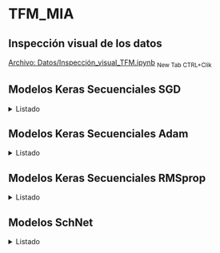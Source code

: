 # TFM_MIA
## Inspección visual de los datos
[Archivo: Datos/Inspección_visual_TFM.ipynb](https://github.com/chusoHub/TFM_MIA/blob/main/Datos/Inspección_visual_TFM.ipynb) <sub>New Tab CTRL+Clik</sub>

## Modelos Keras Secuenciales SGD
<details>
<summary>Listado</summary>
<!--All you need is a blank line-->

### Modelo SGD 1
*   3 capas ocultas densas de 200, 500 y 500 unidades
*   Activación 'Relu'
*   Loss MSE
*   Métrica MAE
*   SGD Learning Rate 1e-2 Momentum 0.0
*   2000 epochs

Validación:
*   loss (mse): 1.7178e-05 
*   mean_absolute_error: 0.0017

Test:
*   loss (mse): 4.8378e-04
*   mean_absolute_error: 0.0022

[Archivo: Modelos_Keras_Secuenciales/keras_seq_sgd_1.ipynb](https://github.com/chusoHub/TFM_MIA/blob/main/Modelos_Keras_Secuenciales/keras_seq_sgd_1.ipynb) <sub>New Tab CTRL+Clik</sub>
### Modelo SGD 2
*   3 capas ocultas densas de 200, 500 y 500 unidades
*   Activación 'Relu'
*   Loss MSE
*   Métrica MAE
*   SGD Learning Rate 1e-2 Momentum 0.0
*   2000 epochs
*   Reentrenamiento 1e-4 100 epochs
*   Reentrenamiento 1e-6 100 epochs
*   Reentrenamiento 1e-8 100 epochs

Validación:
*   loss (mse): 1.6339e-05  
*   mean_absolute_error: 0.0016 

Test:
*   loss (mse): 4.8143e-04 
*   mean_absolute_error: 0.0021

[Archivo: Modelos_Keras_Secuenciales/keras_seq_sgd_2.ipynb](https://github.com/chusoHub/TFM_MIA/blob/main/Modelos_Keras_Secuenciales/keras_seq_sgd_2.ipynb) <sub>New Tab CTRL+Clik</sub>
### Modelo SGD 3
*   3 capas ocultas densas de 200, 500 y 500 unidades
*   Activación 'Relu'
*   Loss MSE
*   Métrica MAE
*   SGD Learning Rate 1e-6 Momentum 0.0
*   2000 epochs

Validación:
*   loss (mse): 0.0705 
*   mean_absolute_error: 0.1821  

Test:
*   loss (mse): 0.0363 
*   mean_absolute_error: 0.1458 

[Archivo: Modelos_Keras_Secuenciales/keras_seq_sgd_3.ipynb](https://github.com/chusoHub/TFM_MIA/blob/main/Modelos_Keras_Secuenciales/keras_seq_sgd_3.ipynb) <sub>New Tab CTRL+Clik</sub>
### Modelo SGD 4
*   5 capas ocultas densas de 200, 500, 500, 1000, 1000 unidades
*   Activación 'Relu'
*   Loss MSE
*   Métrica MAE
*   SGD Learning Rate 1e-2 Momentum 0.0
*   2000 epochs

Validación:
*   loss (mse): 9.2932e-06 
*   mean_absolute_error: 0.0014  

Test:
*   loss (mse): 4.6964e-04  
*   mean_absolute_error: 0.0018 

[Archivo: Modelos_Keras_Secuenciales/keras_seq_sgd_4.ipynb](https://github.com/chusoHub/TFM_MIA/blob/main/Modelos_Keras_Secuenciales/keras_seq_sgd_4.ipynb) <sub>New Tab CTRL+Clik</sub>
### Modelo SGD 5
*   5 capas ocultas densas de 200, 500, 500, 1000, 1000 unidades
*   Activación 'Relu'
*   Loss MSE
*   Métrica MAE
*   SGD Learning Rate 1e-6 Momentum 0.0
*   2000 epochs

Validación:
*   loss (mse): 0.1981 
*   mean_absolute_error: 0.2315  

Test:
*   loss (mse): 0.0693  
*   mean_absolute_error: 0.1239

[Archivo: Modelos_Keras_Secuenciales/keras_seq_sgd_5.ipynb](https://github.com/chusoHub/TFM_MIA/blob/main/Modelos_Keras_Secuenciales/keras_seq_sgd_5.ipynb) <sub>New Tab CTRL+Clik</sub>
### Modelo SGD 6
*   6 capas ocultas densas de 200, 500, 500, 1000, 1000, 1000 unidades
*   Activación 'Relu'
*   Loss MSE
*   Métrica MAE
*   SGD Learning Rate 1e-2 Momentum 0.0
*   2000 epochs

Validación:
*   loss (mse): 9.7216e-06 
*   mean_absolute_error: 0.0014  

Test:
*   loss (mse): 4.8224e-04 
*   mean_absolute_error: 0.0018 

[Archivo: Modelos_Keras_Secuenciales/keras_seq_sgd_6.ipynb](https://github.com/chusoHub/TFM_MIA/blob/main/Modelos_Keras_Secuenciales/keras_seq_sgd_6.ipynb) <sub>New Tab CTRL+Clik</sub>
### Modelo SGD 7
*   5 capas ocultas densas de 200, 500, 500, 1000, 1000 unidades
*   Activación LeakyReLU(alpha=0.1)
*   Loss MSE
*   Métrica MAE
*   SGD Learning Rate 1e-2 Momentum 0.0
*   2000 epochs

Validación:
*   loss (mse): 1.0303e-05 
*   mean_absolute_error: 0.0013 

Test:
*   loss (mse): 4.6974e-04 
*   mean_absolute_error: 0.0018 

[Archivo: Modelos_Keras_Secuenciales/keras_seq_sgd_7.ipynb](https://github.com/chusoHub/TFM_MIA/blob/main/Modelos%20Keras%20Secuenciales/keras_seq_sgd_7.ipynb) <sub>New Tab CTRL+Clik</sub>
### Modelo SGD 8
*   6 capas ocultas densas de 200, 500, 500, 1000, 1000, 2000 unidades
*   Activación 'Relu'
*   Loss MSE
*   Métrica MAE
*   SGD Learning Rate 1e-2 Momentum 0.0
*   2000 epochs

Validación:
*   loss (mse): 9.7799e-06 
*   mean_absolute_error: 0.0013 

Test:
*   loss (mse): 4.7878e-04 
*   mean_absolute_error: 0.0017

[Archivo: Modelos_Keras_Secuenciales/keras_seq_sgd_8.ipynb](https://github.com/chusoHub/TFM_MIA/blob/main/Modelos_Keras_Secuenciales/keras_seq_sgd_8.ipynb) <sub>New Tab CTRL+Clik</sub>
### Modelo SGD 9
*   6 capas ocultas densas de 200, 500, 500, 1000, 1000, 1000 unidades
*   Activación LeakyReLU(alpha=0.1)
*   Loss MSE
*   Métrica MAE
*   SGD Learning Rate 1e-2 Momentum 0.0
*   2000 epochs

Validación:
*   loss (mse): 1.0371e-05 
*   mean_absolute_error: 0.0013 

Test:
*   loss (mse): 4.7708e-04 
*   mean_absolute_error: 0.0018

[Archivo: Modelos_Keras_Secuenciales/keras_seq_sgd_9.ipynb](https://github.com/chusoHub/TFM_MIA/blob/main/Modelos_Keras_Secuenciales/keras_seq_sgd_9.ipynb) <sub>New Tab CTRL+Clik</sub>
### Modelo SGD 10
*   6 capas ocultas densas de 200, 500, 500, 1000, 1000, 2000 unidades
*   Activación LeakyReLU(alpha=0.1)
*   Loss MSE
*   Métrica MAE
*   SGD Learning Rate 1e-2  Momentum 0.0
*   2000 epochs

Validación:
*   loss (mse): 9.6351e-06 
*   mean_absolute_error: 0.0012

Test:
*   loss (mse): 4.8066e-04 
*   mean_absolute_error: 0.0017

[Archivo: Modelos_Keras_Secuenciales/keras_seq_sgd_10.ipynb](https://github.com/chusoHub/TFM_MIA/blob/main/Modelos_Keras_Secuenciales/keras_seq_sgd_10.ipynb) <sub>New Tab CTRL+Clik</sub>
### Modelo SGD 11
*   5 capas ocultas densas de 500, 1000, 1000, 2000, 2000 unidades
*   Activación LeakyReLU(alpha=0.1) 
*   Loss MSE
*   Métrica MAE
*   SGD Learning Rate 1e-2 Momentum 0.0
*   2000 epochs


Validación:
*   loss (mse): 9.1313e-06 
*   mean_absolute_error: 0.0010

Test:
*   loss (mse): 4.7173e-04 
*   mean_absolute_error: 0.0015

[Archivo: Modelos_Keras_Secuenciales/keras_seq_sgd_11.ipynb](https://github.com/chusoHub/TFM_MIA/blob/main/Modelos_Keras_Secuenciales/keras_seq_sgd_11.ipynb) <sub>New Tab CTRL+Clik</sub>
### Modelo SGD 12
*   5 capas ocultas densas de 500, 1000, 1000, 2000, 2000 unidades
*   Activación LeakyReLU(alpha=0.1)
*   Loss MSE
*   Métrica MAE
*   SGD Learning Rate 1e-2 Momentum 0.0
*   2000 epochs
*   Reentrenamiento 1e-4, 25 epochs

Validación:
*   loss (mse): 9.2066e-06
*   mean_absolute_error: 0.0010

Test:
*   loss (mse): 4.7189e-04 
*   mean_absolute_error: 0.0015

[Archivo: Modelos_Keras_Secuenciales/keras_seq_sgd_12.ipynb](https://github.com/chusoHub/TFM_MIA/blob/main/Modelos_Keras_Secuenciales/keras_seq_sgd_12.ipynb) <sub>New Tab CTRL+Clik</sub>
### Modelo SGD 13
*   5 capas ocultas densas de 500, 1000, 1000, 2000, 2000 unidades
*   Activación LeakyReLU(alpha=0.1)
*   Loss MSE
*   Métrica MAE
*   SGD Learning Rate 1e-2 momentum 0.2
*   2000 epochs
*   Reentrenamiento 1e-4, 25 epochs

Validación:
*   loss (mse): 9.6475e-06 
*   mean_absolute_error: 0.0010

Test:
*   loss (mse): 5.1486e-04 
*   mean_absolute_error: 0.0016 

[Archivo: Modelos_Keras_Secuenciales/keras_seq_sgd_13.ipynb](https://github.com/chusoHub/TFM_MIA/blob/main/Modelos_Keras_Secuenciales/keras_seq_sgd_13.ipynb) <sub>New Tab CTRL+Clik</sub>
### Modelo SGD 14
*   3 capas ocultas densas de 200, 500 y 500 unidades
*   Activación 'Relu'
*   Loss MSLE
*   Métrica MAE
*   SGD Learning Rate 1e-2 Momentum 0.0
*   2000 epochs

Validación:
*   loss (msle): 7.4050e-06 
*   mean_absolute_error: 0.0020 

Test:
*   loss (msle): 2.3492e-04 
*   mean_absolute_error: 0.0021 

[Archivo: Modelos_Keras_Secuenciales/keras_seq_sgd_14.ipynb](https://github.com/chusoHub/TFM_MIA/blob/main/Modelos_Keras_Secuenciales/keras_seq_sgd_14.ipynb) <sub>New Tab CTRL+Clik</sub>
### Modelo SGD 15
*   5 capas ocultas densas de 500, 1000, 1000, 2000, 2000 unidades
*   Activación LeakyReLU(alpha=0.1)
*   Loss MSLE
*   Métrica MAE
*   SGD Learning Rate 1e-2 Momentum 0.0
*   2000 epochs
*   Reentrenamiento 1e-4, 25 epochs


Validación:
*   loss (msle): 4.1691e-06 
*   mean_absolute_error: 9.7133e-04

Test:
*   loss (msle): 2.3345e-04 
*   mean_absolute_error: 0.0014 

[Archivo: Modelos_Keras_Secuenciales/keras_seq_sgd_15.ipynb](https://github.com/chusoHub/TFM_MIA/blob/main/Modelos_Keras_Secuenciales/keras_seq_sgd_15.ipynb) <sub>New Tab CTRL+Clik</sub>
### Modelo SGD 16
*   5 capas ocultas densas de 500, 1000, 1000, 2000, 2000 unidades
*   Activación LeakyReLU(alpha=0.1)
*   Loss MSE
*   Métrica MAE
*   SGD Learning Rate 1e-2 Momentum 0.0
*   ReduceLrEarlyStoppingBest 1e-6
*   5000 epochs


Validación:
*   loss (mse): 0.0011
*   mean_absolute_error: 1.0106e-05

Test:
*   loss (msle): 4.7435e-04
*   mean_absolute_error: 0.0016

[Archivo: Modelos_Keras_Secuenciales/keras_seq_sgd_16.ipynb](https://github.com/chusoHub/TFM_MIA/blob/main/Modelos_Keras_Secuenciales/keras_seq_sgd_16.ipynb) <sub>New Tab CTRL+Clik</sub>


</details>

## Modelos Keras Secuenciales Adam
<details>
<summary>Listado</summary>

### Modelo Adam  1
*   3 capas ocultas densas de 200, 500 y 500 unidades
*   Activación 'Relu'
*   Loss MSE
*   Métrica MAE
*   Adam Learning Rate 1e-2
*   2000 epochs

Validación:
*   loss (mse): 2.8247e-05 
*   mean_absolute_error: 0.0039 

Test:
*   loss (mse): 4.8438e-04 
*   mean_absolute_error: 0.0047 

[Archivo: Modelos_Keras_Secuenciales/keras_seq_adam_1.ipynb](https://github.com/chusoHub/TFM_MIA/blob/main/Modelos_Keras_Secuenciales/keras_seq_adam_1.ipynb) <sub>New Tab CTRL+Clik</sub>
### Modelo Adam  2
*   3 capas ocultas densas de 200, 500 y 500 unidades
*   Activación 'Relu'
*   Loss MSE
*   Métrica MAE
*   Adam Learning Rate 1e-6
*   2000 epochs

Validación:
*   loss (mse): 3.4023e-05 
*   mean_absolute_error: 0.0044  

Test:
*   loss (mse): 4.9038e-04 
*   mean_absolute_error: 0.0049 

[Archivo: Modelos_Keras_Secuenciales/keras_seq_adam_2.ipynb](https://github.com/chusoHub/TFM_MIA/blob/main/Modelos_Keras_Secuenciales/keras_seq_adam_2.ipynb) <sub>New Tab CTRL+Clik</sub>
### Modelo Adam  3
*   5 capas ocultas densas de 200, 500, 500, 1000, 1000 unidades
*   Activación 'Relu'
*   Loss MSE
*   Métrica MAE
*   Adam Learning Rate 1e-6
*   2000 epochs

Validación:
*   loss (mse): 1.5672e-05
*   mean_absolute_error: 0.0017  

Test:
*   loss (mse): 4.7965e-04 
*   mean_absolute_error: 0.0020 

[Archivo: Modelos_Keras_Secuenciales/keras_seq_adam_3.ipynb](https://github.com/chusoHub/TFM_MIA/blob/main/Modelos_Keras_Secuenciales/keras_seq_adam_3.ipynb) <sub>New Tab CTRL+Clik</sub>
### Modelo Adam  4
*   5 capas ocultas densas de 200, 500, 500, 1000, 1000 unidades
*   Activación LeakyReLU(alpha=0.1)
*   Loss MSE
*   Métrica MAE
*   Adam Learning Rate 1e-6
*   2000 epochs


Validación:
*   loss (mse): 1.3146e-05 
*   mean_absolute_error: 0.0016  

Test:
*   loss (mse): 4.7908e-04  
*   mean_absolute_error: 0.0018  

[Archivo: Modelos_Keras_Secuenciales/keras_seq_adam_4.ipynb](https://github.com/chusoHub/TFM_MIA/blob/main/Modelos_Keras_Secuenciales/keras_seq_adam_4.ipynb) <sub>New Tab CTRL+Clik</sub>
### Modelo Adam  5
*   6 capas ocultas densas de 200, 500, 500, 1000, 1000, 1000 unidades
*   Activación LeakyReLU(alpha=0.1)
*   Loss MSE
*   Métrica MAE
*   Adam Learning Rate 1e-6
*   2000 epochs

Validación:
*   loss (mse): 1.4982e-05 
*   mean_absolute_error: 0.0015

Test:
*   loss (mse): 4.8188e-04 
*   mean_absolute_error: 0.0017

[Archivo: Modelos_Keras_Secuenciales/keras_seq_adam_5.ipynb](https://github.com/chusoHub/TFM_MIA/blob/main/Modelos_Keras_Secuenciales/keras_seq_adam_5.ipynb) <sub>New Tab CTRL+Clik</sub>
### Modelo Adam 6
*   6 capas ocultas densas de 200, 500, 500, 1000, 1000, 2000 unidades
*   Activación LeakyReLU(alpha=0.1)
*   Loss MSE
*   Métrica MAE
*   Adam Learning Rate 1e-6
*   2000 epochs

Validación:
*   loss (mse): 2.2877e-05 
*   mean_absolute_error: 0.0015

Test:
*   loss (mse): 5.2285e-04 
*   mean_absolute_error: 0.0018

[Archivo: Modelos_Keras_Secuenciales/keras_seq_adam_6.ipynb](https://github.com/chusoHub/TFM_MIA/blob/main/Modelos_Keras_Secuenciales/keras_seq_adam_6.ipynb) <sub>New Tab CTRL+Clik</sub>
### Modelo Adam 7
*   5 capas ocultas densas de 200, 500, 500, 1000, 1000 unidades
*   Activación LeakyReLU(alpha=0.1)
*   Loss MSE
*   Métrica MAE
*   Adam Learning Rate 1e-6
*   2000 epochs
*   Reentrenamiento 1e-8 25 epochs

Validación:
*   loss (mse): 1.3088e-05 
*   mean_absolute_error: 0.0016

Test:
*   loss (mse): 4.8191e-04 
*   mean_absolute_error: 0.0019

[Archivo: Modelos_Keras_Secuenciales/keras_seq_adam_7.ipynb](https://github.com/chusoHub/TFM_MIA/blob/main/Modelos_Keras_Secuenciales/keras_seq_adam_7.ipynb) <sub>New Tab CTRL+Clik</sub>

### Modelo Adam 8
*   6 capas ocultas densas de 200, 500, 500, 1000, 1000, 2000 unidades
*   Activación LeakyReLU(alpha=0.1)
*   Loss MSE
*   Métrica MAE
*   Adam Learning Rate 1e-4
*   2000 epochs

Validación:
*   loss (mse): 1.9506e-06 
*   mean_absolute_error: 9.3333e-04 

Test:
*   loss (mse): 8.7174e-04 
*   mean_absolute_error: 0.0032 

[Archivo: Modelos_Keras_Secuenciales/keras_seq_adam_8.ipynb](https://github.com/chusoHub/TFM_MIA/blob/main/Modelos_Keras_Secuenciales/keras_seq_adam_8.ipynb) <sub>New Tab CTRL+Clik</sub>
### Modelo Adam 9
*   5 capas ocultas densas de 500, 1000, 1000, 2000, 2000 unidades
*   Activación LeakyReLU(alpha=0.1)
*   Loss MSE
*   Métrica MAE
*   Adam Learning Rate 1e-6
*   2000 epochs


Validación:
*   loss (mse): 2.0710e-05 
*   mean_absolute_error: 0.0013 

Test:
*   loss (mse): 5.2445e-04 
*   mean_absolute_error: 0.0017 

[Archivo: Modelos_Keras_Secuenciales/keras_seq_adam_9.ipynb](https://github.com/chusoHub/TFM_MIA/blob/main/Modelos_Keras_Secuenciales/keras_seq_adam_9.ipynb) <sub>New Tab CTRL+Clik</sub>
### Modelo Adam 10
*   6 capas ocultas densas de 200, 500, 500, 1000, 1000, 2000 unidades
*   Activación LeakyReLU(alpha=0.1)
*   Loss MSE
*   Métrica MAE
*   Adam Learning Rate 1e-2
*   2000 epochs

Validación:
*   loss (mse): 2.4614e-04 
*   mean_absolute_error: 0.0118 

Test:
*   loss (mse): 6.3948e-04 
*   mean_absolute_error: 0.0108  

[Archivo: Modelos_Keras_Secuenciales/keras_seq_adam_10.ipynb](https://github.com/chusoHub/TFM_MIA/blob/main/Modelos_Keras_Secuenciales/keras_seq_adam_10.ipynb) <sub>New Tab CTRL+Clik</sub>
### Modelo Adam 11
*   6 capas ocultas densas de 200, 500, 500, 1000, 1000, 2000 unidades
*   Activación LeakyReLU(alpha=0.1)
*   Loss MSE
*   Métrica MAE
*   Adam Learning Rate 1e-4
*   2000 epochs
*   Reentrenamiento 1e-6, 25 epochs


Validación:
*   loss (mse): 1.6204e-06 
*   mean_absolute_error: 8.3836e-04 

Test:
*   loss (mse): 9.5112e-04 
*   mean_absolute_error: 0.0032 

[Archivo: Modelos_Keras_Secuenciales/keras_seq_adam_11.ipynb](https://github.com/chusoHub/TFM_MIA/blob/main/Modelos_Keras_Secuenciales/keras_seq_adam_11.ipynb) <sub>New Tab CTRL+Clik</sub>

### Modelo Adam 12
*   6 capas ocultas densas de 200, 500, 500, 1000, 1000, 2000 unidades
*   Activación LeakyReLU(alpha=0.1)
*   Loss MSE
*   Métrica MAE
*   Adam Learning Rate 1e-3
*   Regularización kernel_regularizer='l2'
*   2000 epochs

Validación:
*   loss (mse): 0.0029 
*   mean_absolute_error: 0.0118 

Test:
*   loss (mse): 0.0033 
*   mean_absolute_error: 0.0113 

[Archivo: Modelos_Keras_Secuenciales/keras_seq_adam_12.ipynb](https://github.com/chusoHub/TFM_MIA/blob/main/Modelos_Keras_Secuenciales/keras_seq_adam_12.ipynb) <sub>New Tab CTRL+Clik</sub>

### Modelo Adam 13
*   6 capas ocultas densas de 200, 500, 500, 1000, 1000, 2000 unidades
*   Activación LeakyReLU(alpha=0.1)
*   Loss MSE
*   Métrica MAE
*   Adam Learning Rate 1e-5
*   2000 epochs

Validación:
*   loss (mse): 1.8824e-06 
*   mean_absolute_error: 7.7932e-04 

Test:
*   loss (mse): 0.0012 
*   mean_absolute_error: 0.0021 

[Archivo: Modelos_Keras_Secuenciales/keras_seq_adam_13.ipynb](https://github.com/chusoHub/TFM_MIA/blob/main/Modelos_Keras_Secuenciales/keras_seq_adam_13.ipynb) <sub>New Tab CTRL+Clik</sub>

### Modelo Adam 14
*   6 capas ocultas densas de 200, 500, 500, 1000, 1000, 2000 unidades
*   Activación LeakyReLU(alpha=0.1)
*   Loss MSE
*   Métrica MAE
*   Adam Learning Rate 1e-4
*   1 Dropout 0.1
*   2000 epochs

Validación:
*   loss (mse): 1.1545e-05 
*   mean_absolute_error: 0.0023 

Test:
*   loss (mse): 6.6990e-04 
*   mean_absolute_error: 0.0039 

[Archivo: Modelos_Keras_Secuenciales/keras_seq_adam_14.ipynb](https://github.com/chusoHub/TFM_MIA/blob/main/Modelos_Keras_Secuenciales/keras_seq_adam_14.ipynb) <sub>New Tab CTRL+Clik</sub>

### Modelo Adam 15
*   5 capas ocultas densas de 500, 1000, 1000, 2000, 2000 unidades
*   Activación LeakyReLU(alpha=0.1)
*   Loss MSLE
*   Métrica MAE
*   Adam Learning Rate 1e-6
*   2000 epochs


Validación:
*   loss (mse): 3.1211e-06  
*   mean_absolute_error: 0.0023 

Test:
*   loss (mse): 9.7463e-04 
*   mean_absolute_error: 0.0013 

[Archivo: Modelos_Keras_Secuenciales/keras_seq_adam_15.ipynb](https://github.com/chusoHub/TFM_MIA/blob/main/Modelos_Keras_Secuenciales/keras_seq_adam_15.ipynb) <sub>New Tab CTRL+Clik</sub>

### Modelo Adam 16
*   5 capas ocultas densas de 500, 1000, 1000, 2000, 2000 unidades
*   Activación LeakyReLU(alpha=0.1)
*   Loss MSE
*   Métrica MAE
*   Adam Learning Rate 1e-4
*   ReduceLrEarlyStoppingBest 1e-10
*   5000 epochs

Validación:
*   loss (mse): 3.6459e-07
*   mean_absolute_error: 3.5422e-04

Test:
*   loss (mse): 0.0011
*   mean_absolute_error: 0.0023

[Archivo: Modelos_Keras_Secuenciales/keras_seq_adam_16.ipynb](https://github.com/chusoHub/TFM_MIA/blob/main/Modelos_Keras_Secuenciales/keras_seq_adam_16.ipynb) <sub>New Tab CTRL+Clik</sub>

### Modelo Adam 17
*   5 capas ocultas densas de 200, 500, 500, 1000, 1000, 2000 unidades
*   Activación LeakyReLU(alpha=0.1)
*   Loss MSE
*   Métrica MAE
*   Adam Learning Rate 1e-2
*   15 epochs
*   Reentrenamiento 1e-4 50
*   Reentrenamiento 1e-6 1500

Validación:
*   loss (mse): 2.8956e-05
*   mean_absolute_error: 0.0033

Test:
*   loss (mse): 0.0015
*   mean_absolute_error: 0.0246

[Archivo: Modelos_Keras_Secuenciales/keras_seq_adam_17.ipynb](https://github.com/chusoHub/TFM_MIA/blob/main/Modelos_Keras_Secuenciales/keras_seq_adam_17.ipynb) <sub>New Tab CTRL+Clik</sub>


</details>


## Modelos Keras Secuenciales RMSprop
<details>
<summary>Listado</summary>

### Modelo RMSprop 1
*   3 capas ocultas densas de 200, 500 y 500 unidades
*   Activación 'Relu'
*   Loss MSE
*   Métrica MAE
*   RMSprop Learning Rate 1e-2
*   2000 epochs

Validación:
*   loss (mse): 6.8896e-05 
*   mean_absolute_error: 0.0056

Test:
*   loss (mse): 5.3990e-04 
*   mean_absolute_error: 0.0057 

[Archivo: Modelos_Keras_Secuenciales/keras_seq_rmsprop_1.ipynb](https://github.com/chusoHub/TFM_MIA/blob/main/Modelos_Keras_Secuenciales/keras_seq_rmsprop_1.ipynb) <sub>New Tab CTRL+Clik</sub>
### Modelo RMSprop 2
*   3 capas ocultas densas de 200, 500 y 500 unidades
*   Activación 'Relu'
*   Loss MSE
*   Métrica MAE
*   RMSprop Learning Rate 1e-6
*   2000 epochs

Validación:
*   loss (mse): 2.5159e-05 
*   mean_absolute_error: 0.0024

Test:
*   loss (mse): 4.5581e-04 
*   mean_absolute_error: 0.0024 

[Archivo: Modelos_Keras_Secuenciales/keras_seq_rmsprop_2.ipynb](https://github.com/chusoHub/TFM_MIA/blob/main/Modelos_Keras_Secuenciales/keras_seq_rmsprop_2.ipynb) <sub>New Tab CTRL+Clik</sub>
### Modelo RMSprop 3
*   5 capas ocultas densas de 200, 500, 500, 1000, 1000 unidades
*   Activación 'Relu'
*   Loss MSE
*   Métrica MAE
*   RMSprop Learning Rate 1e-6
*   2000 epochs

Validación:
*   loss (mse): 1.8369e-05  
*   mean_absolute_error: 0.0023 

Test:
*   loss (mse): 4.5930e-04 
*   mean_absolute_error: 0.0024 

[Archivo: Modelos_Keras_Secuenciales/keras_seq_rmsprop_3.ipynb](https://github.com/chusoHub/TFM_MIA/blob/main/Modelos_Keras_Secuenciales/keras_seq_rmsprop_3.ipynb) <sub>New Tab CTRL+Clik</sub>

</details>

## Modelos SchNet
<details>
<summary>Listado</summary>

### Modelo SchNet  1
*   n_atom_basis=30
*   n_filters=30
*   n_gaussians=20
*   n_interactions=5
*   cutoff=4.
*   cutoff_network=HardCutoff
*   Loss MSE
*   Métrica MAE
*   Adam 1e-2
*   ReduceLROnPlateauHook hasta 1e-6

Modelo final entrenamiento:
*   Train Loss (mse): 0.000449
*   Validation Loss (mse): 4.7e-05
*   Validation MAE:  0.004662

Mejor modelo:
*   Validación MAE: 0.003593
*   Test MAE: 0.003493

[Archivo: Modelos_SchNet/schnet_1.ipynb](https://github.com/chusoHub/TFM_MIA/blob/main/Modelos_SchNet/schnet_1.ipynb) <sub>New Tab CTRL+Clik</sub>
### Modelo SchNet  2
*   n_atom_basis=30
*   n_filters=30
*   n_gaussians=20
*   n_interactions=5
*   cutoff=4.
*   cutoff_network=CosineCutoff
*   Loss MSE
*   Métrica MAE
*   Adam 1e-2
*   ReduceLROnPlateauHook hasta 1e-6

Modelo final entrenamiento:
*   Train Loss (mse): 0.000441
*   Validation Loss (mse): 3.8e-05
*   Validation MAE: 0.003866

Mejor modelo:
*   Validación MAE: 0.003486
*   Test MAE: 0.003183

[Archivo: Modelos_SchNet/schnet_2.ipynb](https://github.com/chusoHub/TFM_MIA/blob/main/Modelos_SchNet/schnet_2.ipynb) <sub>New Tab CTRL+Clik</sub>
### Modelo SchNet  3
*   n_atom_basis=30
*   n_filters=30
*   n_gaussians=20
*   n_interactions=5
*   cutoff=5.
*   cutoff_network=HardCutoff
*   Loss MSE
*   Métrica MAE
*   Adam 1e-2
*   ReduceLROnPlateauHook hasta 1e-6

Modelo final entrenamiento:
*   Train Loss (mse): 0.000503
*   Validation Loss (mse): 7.5e-05
*   Validation MAE: 0.006146

Mejor modelo:
*   Validación MAE: 0.005361
*   Test MAE: 0.004378

[Archivo: Modelos_SchNet/schnet_3.ipynb](https://github.com/chusoHub/TFM_MIA/blob/main/Modelos_SchNet/schnet_3.ipynb) <sub>New Tab CTRL+Clik</sub>
### Modelo SchNet  4
*   n_atom_basis=60
*   n_filters=60
*   n_gaussians=20
*   n_interactions=5
*   cutoff=4.
*   cutoff_network=CosineCutoff
*   Loss MSE
*   Métrica MAE
*   Adam 1e-2
*   ReduceLROnPlateauHook hasta 1e-6

Modelo final entrenamiento:
*   Train Loss (mse): 0.000665
*   Validation Loss (mse): 0.00023
*   Validation MAE: 0.011497

Mejor modelo:
*   Validación MAE: 0.010837
*   Test MAE: 0.010328

[Archivo: Modelos_SchNet/schnet_4.ipynb](https://github.com/chusoHub/TFM_MIA/blob/main/Modelos_SchNet/schnet_4.ipynb) <sub>New Tab CTRL+Clik</sub>
### Modelo SchNet  5
*   n_atom_basis=30
*   n_filters=30
*   n_gaussians=20
*   n_interactions=5
*   cutoff=4.
*   cutoff_network=HardCutoff
*   Loss MSE
*   Métrica MAE
*   SGD 1e-2 momentum=0.9
*   ReduceLROnPlateauHook hasta 1e-6

Modelo final entrenamiento:
*   Train Loss (mse): NaN
*   Validation Loss (mse): NaN
*   Validation MAE: NaN

Mejor modelo:
*   Validación MAE: NaN
*   Test MAE: NaN

[Archivo: Modelos_SchNet/schnet_5.ipynb](https://github.com/chusoHub/TFM_MIA/blob/main/Modelos_SchNet/schnet_5.ipynb) <sub>New Tab CTRL+Clik</sub>

### Modelo SchNet  6
*   n_atom_basis=30
*   n_filters=10
*   n_gaussians=20
*   n_interactions=5
*   cutoff=4.
*   cutoff_network=CosineCutoff
*   Adam 1e-2
*   ReduceLROnPlateauHook hasta 1e-6

Modelo final entrenamiento:
*   Train Loss (mse): 0.000447
*   Validation Loss (mse): 3.2e-05
*   Validation MAE: 0.003575

Mejor modelo:
*   Validación MAE: 0.003342
*   Test MAE: 0.003324

[Archivo: Modelos_SchNet/schnet_6.ipynb](https://github.com/chusoHub/TFM_MIA/blob/main/Modelos_SchNet/schnet_6.ipynb) <sub>New Tab CTRL+Clik</sub>
### Modelo SchNet  7
*   n_atom_basis=30
*   n_filters=30
*   n_gaussians=20
*   n_interactions=5
*   cutoff=4.
*   cutoff_network=CosineCutoff
*   Adam 1e-2
*   ReduceLROnPlateauHook hasta 1e-7

Modelo final entrenamiento:
*   Train Loss (mse): 0.000463
*   Validation Loss (mse): 6.9e-05
*   Validation MAE: 0.005843

Mejor modelo:
*   Validación MAE: 0.005419
*   Test MAE: 0.006022

[Archivo: Modelos_SchNet/schnet_7.ipynb](https://github.com/chusoHub/TFM_MIA/blob/main/Modelos_SchNet/schnet_7.ipynb) <sub>New Tab CTRL+Clik</sub>
### Modelo SchNet  8
*   n_atom_basis=30
*   n_filters=5
*   n_gaussians=20
*   n_interactions=5
*   cutoff=4.
*   cutoff_network=HardCutoff
*   SGD 1e-4 momentum=0.0
*   ReduceLROnPlateauHook hasta 1e-6

Modelo final entrenamiento:
*   Train Loss (mse): NaN
*   Validation Loss (mse): NaN
*   Validation MAE: NaN

Mejor modelo:
*   Validación MAE: NaN
*   Test MAE: NaN

[Archivo: Modelos_SchNet/schnet_8.ipynb](https://github.com/chusoHub/TFM_MIA/blob/main/Modelos_SchNet/schnet_8.ipynb) <sub>New Tab CTRL+Clik</sub>
### Modelo SchNet  9
*   n_atom_basis=30
*   n_filters=10
*   n_gaussians=20
*   n_interactions=7
*   cutoff=4.
*   cutoff_network=CosineCutoff
*   Adam 1e-2
*   ReduceLROnPlateauHook hasta 1e-6

Modelo final entrenamiento:
*   Train Loss (mse): 0.000492
*   Validation Loss (mse): 9.7e-05
*   Validation MAE: 0.006665

Mejor modelo:
*   Validación MAE: 0.005959
*   Test MAE: 0.006080

[Archivo: Modelos_SchNet/schnet_9.ipynb](https://github.com/chusoHub/TFM_MIA/blob/main/Modelos_SchNet/schnet_9.ipynb) <sub>New Tab CTRL+Clik</sub>
### Modelo SchNet  10
*   n_atom_basis=30
*   n_filters=10
*   n_gaussians=25
*   n_interactions=5
*   cutoff=4.
*   cutoff_network=CosineCutoff
*   Adam 1e-2
*   ReduceLROnPlateauHook hasta 1e-6

Modelo final entrenamiento:
*   Train Loss (mse): 0.00051
*   Validation Loss (mse): 7.2e-05
*   Validation MAE: 0.005754

Mejor modelo:
*   Validación MAE: 0.005723
*   Test MAE: 0.005729

[Archivo: Modelos_SchNet/schnet_10.ipynb](https://github.com/chusoHub/TFM_MIA/blob/main/Modelos_SchNet/schnet_10.ipynb) <sub>New Tab CTRL+Clik</sub>
### Modelo SchNet  11
*   n_atom_basis=30
*   n_filters=10
*   n_gaussians=15
*   n_interactions=5
*   cutoff=4.
*   cutoff_network=CosineCutoff
*   Adam 1e-2
*   ReduceLROnPlateauHook hasta 1e-6

Modelo final entrenamiento:
*   Train Loss (mse): 0.00074
*   Validation Loss (mse): 0.000304
*   Validation MAE: 0.012596

Mejor modelo:
*   Validación MAE: 0.012485
*   Test MAE: 0.011284

[Archivo: Modelos_SchNet/schnet_11.ipynb](https://github.com/chusoHub/TFM_MIA/blob/main/Modelos_SchNet/schnet_11.ipynb) <sub>New Tab CTRL+Clik</sub>
### Modelo SchNet  12
*   n_atom_basis=30
*   n_filters=10
*   n_gaussians=20
*   n_interactions=3
*   cutoff=4.
*   cutoff_network=CosineCutoff
*   Adam 1e-2
*   ReduceLROnPlateauHook hasta 1e-6

Modelo final entrenamiento:
*   Train Loss (mse): 0.00077
*   Validation Loss (mse): 0.000324
*   Validation MAE: 0.013565

Mejor modelo:
*   Validación MAE: 0.013731
*   Test MAE: 0.013398

[Archivo: Modelos_SchNet/schnet_12.ipynb](https://github.com/chusoHub/TFM_MIA/blob/main/Modelos_SchNet/schnet_12.ipynb) <sub>New Tab CTRL+Clik</sub>
### Modelo SchNet  13
*   n_atom_basis=30
*   n_filters=10
*   n_gaussians=20
*   n_interactions=5
*   cutoff=3.
*   cutoff_network=CosineCutoff
*   Adam 1e-2
*   ReduceLROnPlateauHook hasta 1e-6

Modelo final entrenamiento:
*   Train Loss (mse): 0.000509
*   Validation Loss (mse): 9.3e-05
*   Validation MAE: 0.006782

Mejor modelo:
*   Validación MAE: 0.006769
*   Test MAE: 0.007275

[Archivo: Modelos_SchNet/schnet_13.ipynb](https://github.com/chusoHub/TFM_MIA/blob/main/Modelos_SchNet/schnet_13.ipynb) <sub>New Tab CTRL+Clik</sub>
### Modelo SchNet  14
*   n_atom_basis=30
*   n_filters=4
*   n_gaussians=20
*   n_interactions=5
*   cutoff=4.
*   cutoff_network=HardCutoff
*   Adam 1e-2
*   ReduceLROnPlateauHook hasta 1e-6

Modelo final entrenamiento:
*   Train Loss (mse): 0.000688
*   Validation Loss (mse): 0.000386
*   Validation MAE: 0.01282

Mejor modelo:
*   Validación MAE: 0.012527
*   Test MAE: 0.011974

[Archivo: Modelos_SchNet/schnet_14.ipynb](https://github.com/chusoHub/TFM_MIA/blob/main/Modelos_SchNet/schnet_14.ipynb) <sub>New Tab CTRL+Clik</sub>




</details>
